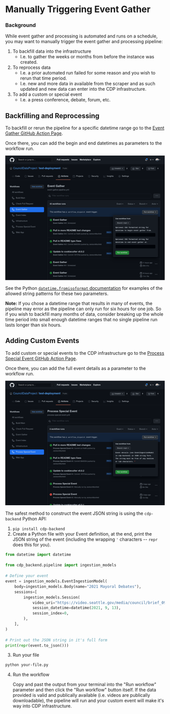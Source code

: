# Manually Triggering Event Gather

### Background

While event gather and processing is automated and runs on a schedule,
you may want to manually trigger the event gather and processing pipeline:

1. To backfill data into the infrastructure
    - I.e. to gather the weeks or months from before the instance
      was created.
2. To reprocess data
    - I.e. a prior automated run failed for some reason and you wish to rerun
      that time period.
    - I.e. new and more data in available from the scraper and as such updated and
      new data can enter into the CDP infrastructure.
3. To add a custom or special event
    - I.e. a press conference, debate, forum, etc.

## Backfilling and Reprocessing

To backfill or rerun the pipeline for a specific datetime range go to the
[Event Gather GitHub Action Page](https://github.com/CouncilDataProject/long-beach/actions/workflows/event-gather-pipeline.yml).

Once there, you can add the begin and end datetimes as parameters to the workflow run.

![screenshot of "Run workflow" for event gather pipeline](./resources/backfill-event-gather.png)

See the Python
[`datetime.fromisoformat` documentation](https://docs.python.org/3/library/datetime.html#datetime.datetime.fromisoformat)
for examples of the allowed string patterns for these two parameters.

**Note:** If you chose a datetime range that results in many of events, the pipeline may
error as the pipeline can only run for six hours for one job. So if you wish to
backfill many months of data, consider breaking up the whole time period into
small enough datetime ranges that no single pipeline run lasts longer than six hours.

## Adding Custom Events

To add custom or special events to the CDP infrastructure go to the
[Process Special Event GitHub Action Page](https://github.com/CouncilDataProject/long-beach/actions/workflows/process-special-event.yml).

Once there, you can add the full event details as a parameter to the workflow run.

![screenshot of "Run workflow" for special event pipeline](./resources/special-event-gather.png)

The safest method to construct the event JSON string is using the
`cdp-backend` Python API:

1. `pip install cdp-backend`
2. Create a Python file with your Event definition, at the end,
   print the JSON string of the event
   (including the wrapping `'` characters -- `repr` does this for you).

```python
from datetime import datetime

from cdp_backend.pipeline import ingestion_models

# Define your event
event = ingestion_models.EventIngestionModel(
    body=ingestion_models.Body(name="2021 Mayoral Debates"),
    sessions=[
        ingestion_models.Session(
            video_uri="https://video.seattle.gov/media/council/brief_091321_2012171V.mp4",
            session_datetime=datetime(2021, 9, 13),
            session_index=0,
        ),
    ],
)

# Print out the JSON string in it's full form
print(repr(event.to_json()))
```

3. Run your file

```bash
python your-file.py
```

4. Run the workflow

    Copy and past the output from your terminal into the "Run workflow" parameter and
    then click the "Run workflow" button itself. If the data provided is valid and
    publically available (i.e. videos are publically downloadable), the pipeline will
    run and your custom event will make it's way into CDP infrastructure.
